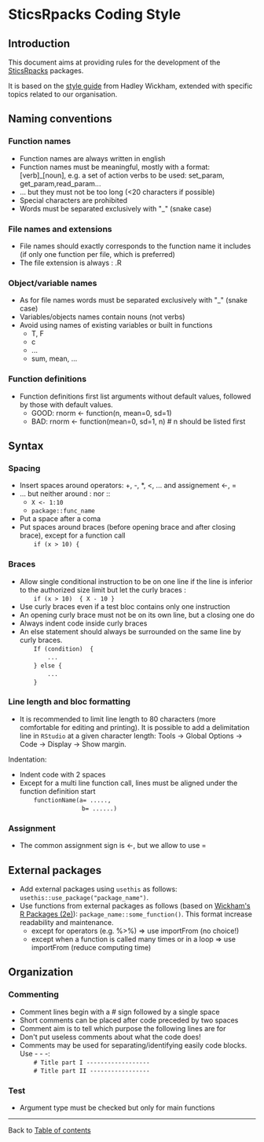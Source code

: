 # SticsRpacks Coding Style


## Introduction

This document aims at providing rules for the development of the [SticsRpacks](https://github.com/SticsRPacks) packages.

It is based on the [style guide](http://adv-r.had.co.nz/Style.html) from Hadley Wickham, extended with specific topics related to our organisation.


## Naming conventions

### Function names
*	Function names are always written in english
*	Function names must be meaningful, mostly with a format: [verb]_[noun], e.g. a set of action verbs to be used: set_param, get_param,read_param...
*	... but they must not be too long (<20 characters if possible)
*	Special characters are prohibited
*	Words must be separated exclusively with "_" (snake case)

### File names and extensions

*	File names should exactly corresponds to the function name it includes (if only one function per file, which is preferred)
*	The file extension is always : .R

### Object/variable names

*	As for file names words must be separated exclusively with "_" (snake case)
*   Variables/objects names contain nouns (not verbs)
*	Avoid using names of existing variables or built in functions
    +	T, F
    +	c
    +	...
    +	sum, mean, ...

###	Function definitions

*   Function definitions first list arguments without default values, followed by those with default values.
    + GOOD: rnorm <- function(n, mean=0, sd=1)
	+ BAD: rnorm <- function(mean=0, sd=1, n)           # n should be listed first

	
## Syntax

### Spacing

*	Insert spaces around operators: +, -, \*, <, ... and assignement <-, =
*	... but neither around : nor ::  
    + `X <- 1:10`
    +	`package::func_name`
*	Put a space after a coma
*	Put spaces around braces (before opening brace and after closing brace), except for a function call  
    &emsp;&emsp;`if (x > 10) {`

### Braces

*	Allow single conditional instruction to be on one line if the line is inferior to the authorized size limit but let the curly braces :  
  &emsp;&emsp;`if (x > 10)  { X - 10 }`
*	Use curly braces even if a test bloc contains only one instruction
*	An opening curly brace must not be on its own line, but a closing one do
*	Always indent code inside curly braces
*	An else statement should always be surrounded on the same line by curly braces.  
    &emsp;&emsp;`If (condition)  {`  
    &emsp;&emsp;&emsp;&emsp;`...`  
    &emsp;&emsp;`} else {`  
    &emsp;&emsp;&emsp;&emsp;`...`  
    &emsp;&emsp;`}`

### Line length and bloc formatting

*	It is recommended to limit line length to 80 characters (more comfortable for editing and printing). It is possible to add a delimitation line in `RStudio` at a given
character length: Tools -> Global Options -> Code -> Display -> Show margin.

Indentation:  
*	Indent code with 2 spaces
*	Except for a multi line function call, lines must be aligned under the function definition start  
    &emsp;&emsp;`functionName(a= .....,`  
    &emsp;&emsp;&emsp;&emsp;&emsp;&emsp;&emsp;&emsp;&emsp;`b= ......)`

### Assignment
*	The common assignment sign is <-, but we allow to use =

## External packages

* Add external packages using `usethis` as follows: `usethis::use_package("package_name")`.     
* Use functions from external packages as follows (based on [Wickham's R Packages (2e)](https://r-pkgs.org/dependencies-in-practice.html#in-code-below-r)): `package_name::some_function()`. This format increase readability and maintenance.  
  * except for operators (e.g. %>%) => use importFrom (no choice!)
  * except when a function is called many times or in a loop => use importFrom (reduce computing time)

## Organization

### Commenting
*	Comment lines begin with a # sign followed by a single space
*	Short comments can be placed after code preceded by two spaces
*	Comment aim is to tell which purpose the following lines are for
*	Don't put useless comments about what the code does!
*	Comments may be used for separating/identifying easily code blocks. Use - - -:  
    &emsp;&emsp;`# Title part I ------------------`  
    &emsp;&emsp;`# Title part II -----------------`

### Test
*	Argument type must be checked but only for main functions


---------------  
Back to [Table of contents](README.md)
